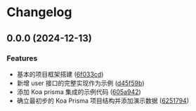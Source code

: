 # Changelog

## 0.0.0 (2024-12-13)


### Features

* 基本的项目框架搭建 ([6f033cd](https://github.com/thelastcookies/NODE-API-BASE/commit/6f033cd4c0a01137985621fdd644e8285bc9f63f))
* 新增 user 接口的完整实现作为示例 ([d45f59b](https://github.com/thelastcookies/NODE-API-BASE/commit/d45f59b37a026eba89f29a4ee05f95aa7588f2a9))
* 添加 Koa prisma 集成的示例代码 ([605a942](https://github.com/thelastcookies/NODE-API-BASE/commit/605a942dbfaeddd0c2f5eda2d78a9ae3fe2e0287))
* 确立最初步的 Koa Prisma 项目结构并添加演示数据 ([6251794](https://github.com/thelastcookies/NODE-API-BASE/commit/62517942aa1a336375f475043d81dc709dba7d74))
